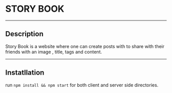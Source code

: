 # STORY BOOK

---

## Description

Story Book is a website where one can create posts with to share with their friends with an image , title, tags and content.

---

## Instatllation

run `npm install && npm start` for both client and server side directories.
